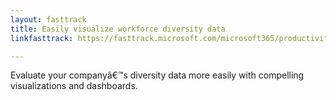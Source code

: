```yaml
---
layout: fasttrack
title: Easily visualize workforce diversity data
linkfasttrack: https://fasttrack.microsoft.com/microsoft365/productivitylibrary/Easily-visualize-workforce-diversity-data 

---
```

Evaluate your companyâ€™s diversity data more easily with compelling visualizations and dashboards.